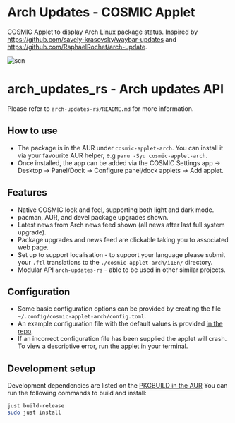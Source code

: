 # Arch Updates - COSMIC Applet
COSMIC Applet to display Arch Linux package status.
Inspired by https://github.com/savely-krasovsky/waybar-updates and https://github.com/RaphaelRochet/arch-update.

![scn](https://github.com/user-attachments/assets/69c49436-226f-4349-afae-94d34694d565)

# arch_updates_rs - Arch updates API
Please refer to `arch-updates-rs/README.md` for more information.

## How to use
- The package is in the AUR under `cosmic-applet-arch`. You can install it via your favourite AUR helper, e.g `paru -Syu cosmic-applet-arch`.
- Once installed, the app can be added via the COSMIC Settings app -> Desktop -> Panel/Dock -> Configure panel/dock applets -> Add applet.

## Features
 - Native COSMIC look and feel, supporting both light and dark mode.
 - pacman, AUR, and devel package upgrades shown.
 - Latest news from Arch news feed shown (all news after last full system upgrade).
 - Package upgrades and news feed are clickable taking you to associated web page.
 - Set up to support localisation - to support your language please submit your `.ftl` translations to the `./cosmic-applet-arch/i18n/` directory.
 - Modular API `arch-updates-rs` - able to be used in other similar projects.

## Configuration
- Some basic configuration options can be provided by creating the file `~/.config/cosmic-applet-arch/config.toml`.
- An example configuration file with the default values is provided [in the repo](https://github.com/nick42d/cosmic-applet-arch/blob/main/cosmic-applet-arch/config/config.toml).
- If an incorrect configuration file has been supplied the applet will crash. To view a descriptive error, run the applet in your terminal.

## Development setup
Development dependencies are listed on the [PKGBUILD in the AUR](https://aur.archlinux.org/cgit/aur.git/tree/PKGBUILD?h=cosmic-applet-arch)
You can run the following commands to build and install:

```sh
just build-release
sudo just install
```

